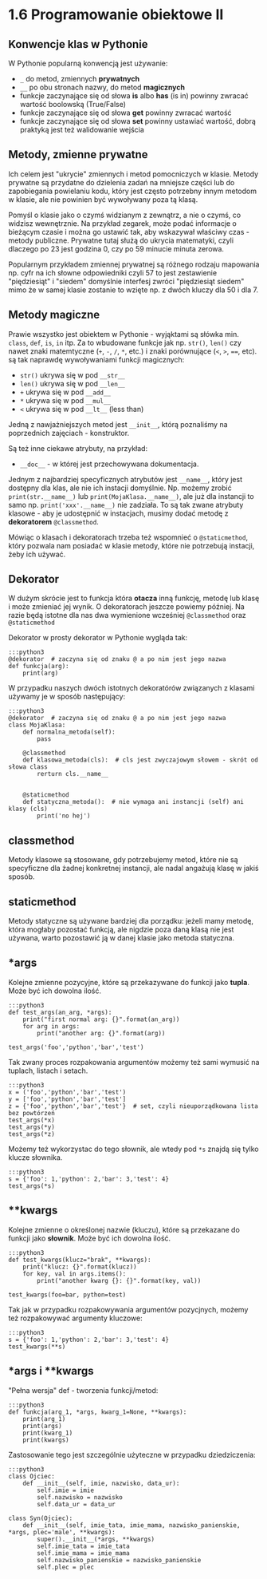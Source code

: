 1.6 Programowanie obiektowe II
===========================

Konwencje klas w Pythonie
-------------------------

W Pythonie popularną konwencją jest używanie:
* `_` do metod, zmiennych **prywatnych**
* `__` po obu stronach nazwy, do metod **magicznych**
* funkcje zaczynające się od słowa **is** albo **has** (is in) powinny zwracać wartość boolowską (True/False)
* funkcje zaczynające się od słowa **get** powinny zwracać wartość
* funkcje zaczynające się od słowa **set** powinny ustawiać wartość, dobrą praktyką jest też walidowanie wejścia

Metody, zmienne prywatne
------------------------

Ich celem jest "ukrycie" zmiennych i metod pomocniczych w klasie.
Metody prywatne są przydatne do dzielenia zadań na mniejsze części lub do zapobiegania powielaniu kodu, który jest często potrzebny innym metodom w klasie, ale nie powinien być wywoływany poza tą klasą.

Pomyśl o klasie jako o czymś widzianym z zewnątrz, a nie o czymś, co widzisz wewnętrznie.
Na przykład zegarek, może podać informacje o bieżącym czasie i można go ustawić tak, aby wskazywał właściwy czas - metody publiczne.
Prywatne tutaj służą do ukrycia matematyki, czyli dlaczego po 23 jest godzina 0, czy po 59 minucie minuta zerowa.

Popularnym przykładem zmiennej prywatnej są różnego rodzaju mapowania np. cyfr na ich słowne odpowiedniki czyli 57 to jest zestawienie "piędziesiąt" i "siedem" domyślnie interfesj zwróci "piędziesiąt siedem" mimo że w samej klasie zostanie to wzięte np. z dwóch kluczy dla 50 i dla 7.

Metody magiczne
---------------

Prawie wszystko jest obiektem w Pythonie - wyjąktami są słówka min. `class`, `def`, `is`, `in` itp. 
Za to wbudowane funkcje jak np. `str()`, `len()` czy nawet znaki matemtyczne (`+`, `-`, `/`, `*`, etc.)
i znaki porównujące (`<`, `>`, `==`, etc). są tak naprawdę wywoływaniami funkcji magicznych:
* `str()` ukrywa się w pod `__str__`
* `len()` ukrywa się w pod `__len__`
* `+` ukrywa się w pod `__add__`
* `*` ukrywa się w pod `__mul__`
* `<` ukrywa się w pod `__lt__` (less than)

Jedną z nawjażniejszych metod jest `__init__`, którą poznaliśmy na poprzednich zajęciach - konstruktor.

Są też inne ciekawe atrybuty, na przykład:
* `__doc__` - w której jest przechowywana dokumentacja.


Jednym z najbardziej specyficznych  atrybutów jest  `__name__`, który jest dostępny dla klas, ale nie ich instacji domyślnie.
Np. możemy zrobić `print(str.__name__)` lub `print(MojaKlasa.__name__)`,
ale już dla instancji to samo np. `print('xxx'.__name__)` nie zadziała.
To są tak zwane atrybuty klasowe - aby je udostępnić w instacjach,
musimy dodać metodę z **dekoratorem** `@classmethod`. 

Mówiąc o klasach i dekoratorach trzeba też wspomnieć o `@staticmethod`, 
który pozwala nam posiadać w klasie metody, które nie potrzebują instacji, żeby ich używać.

Dekorator
---------

W dużym skrócie jest to funkcja która **otacza** inną funkcję, metodę lub klasę i może zmieniać jej wynik.
O dekoratorach jeszcze powiemy później. Na razie będą istotne dla nas dwa wymienione wcześniej `@classmethod` oraz `@staticmethod`

Dekorator w prosty dekorator w Pythonie wygląda tak:

    :::python3
    @dekorator  # zaczyna się od znaku @ a po nim jest jego nazwa
    def funkcja(arg):
        print(arg)

W przypadku naszych dwóch istotnych dekoratórów związanych z klasami używamy je w sposób następujący:

    :::python3
    @dekorator  # zaczyna się od znaku @ a po nim jest jego nazwa
    class MojaKlasa:
        def normalna_metoda(self):
            pass

        @classmethod
        def klasowa_metoda(cls):  # cls jest zwyczajowym słowem - skrót od słowa class
            rerturn cls.__name__


        @staticmethod
        def statyczna_metoda():  # nie wymaga ani instancji (self) ani klasy (cls)
            print('no hej')

classmethod
-----------

Metody klasowe są stosowane, gdy potrzebujemy metod, które nie są specyficzne dla żadnej konkretnej instancji, 
ale nadal angażują klasę w jakiś sposób.

staticmethod
------------

Metody statyczne są używane bardziej dla porządku: 
jeżeli mamy metodę, która mogłaby pozostać funkcją, ale nigdzie poza daną klasą nie jest używana,
warto pozostawić ją w danej klasie jako metoda statyczna.

*args
-----

Kolejne zmienne pozycyjne, które są przekazywane do funkcji jako **tupla**. Może być ich dowolna ilość.

    :::python3
    def test_args(an_arg, *args):
        print("first normal arg: {}".format(an_arg))
        for arg in args:
            print("another arg: {}".format(arg))

    test_args('foo','python','bar','test')

Tak zwany proces rozpakowania argumentów możemy też sami wymusić na tuplach, listach i setach.

    :::python3
    x = ('foo','python','bar','test')
    y = ['foo','python','bar','test']
    z = {'foo','python','bar','test'}  # set, czyli nieuporządkowana lista bez powtórzeń
    test_args(*x)
    test_args(*y)
    test_args(*z)

Możemy też wykorzystac do tego słownik, ale wtedy pod `*s` znajdą się tylko klucze słownika.

    :::python3
    s = {'foo': 1,'python': 2,'bar': 3,'test': 4}
    test_args(*s)

**kwargs
--------

Kolejne zmienne o określonej nazwie (kluczu), które są przekazane do funkcji jako **słownik**. 
Może być ich dowolna ilość.

    :::python3
    def test_kwargs(klucz="brak", **kwargs):
        print("klucz: {}".format(klucz))
        for key, val in args.items():
            print("another kwarg {}: {}".format(key, val))

    test_kwargs(foo=bar, python=test)

Tak jak w przypadku rozpakowywania argumentów pozycjnych, możemy też rozpakowywać argumenty kluczowe:

    :::python3
    s = {'foo': 1,'python': 2,'bar': 3,'test': 4}
    test_kwargs(**s)

*args i **kwargs
----------------

"Pełna wersja" def - tworzenia funkcji/metod:

    :::python3
    def funkcja(arg_1, *args, kwarg_1=None, **kwargs):
        print(arg_1)
        print(args)
        print(kwarg_1)
        print(kwargs)

Zastosowanie tego jest szczególnie użyteczne w przypadku dziedziczenia:

    :::python3
    class Ojciec:
        def __init__(self, imie, nazwisko, data_ur):
            self.imie = imie
            self.nazwisko = nazwisko
            self.data_ur = data_ur

    class Syn(Ojciec):
        def __init__(self, imie_tata, imie_mama, nazwisko_panienskie, *args, plec='male', **kwargs):
            super().__init__(*args, **kwargs)
            self.imie_tata = imie_tata
            self.imie_mama = imie_mama
            self.nazwisko_panienskie = nazwisko_panienskie
            self.plec = plec

